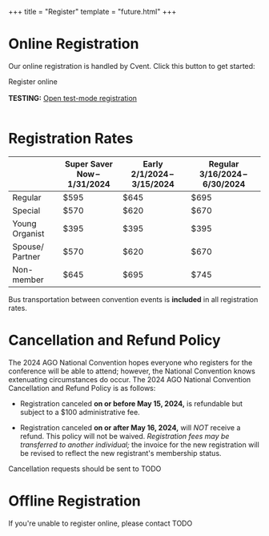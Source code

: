 +++
title = "Register"
template = "future.html"
+++

# Online Registration

Our online registration is handled by Cvent. Click this button to get started:

<div class="centered">
<a class="fancy-button disabled"><!--href="https://cvent.me/xdER8R?rt=NADRUV8wnEW6fR5Niy5H6g&RefId=sfago2024.org%2Fregister" rel="external" target="_blank"-->Register online</a><br>
</div>
<div class="todo" style="padding: 1rem 0;">
<strong>TESTING:</strong>
<a class="fancy-button button-orange" href="https://cvent.me/Kevv22?locale=en-US&tm=9BdqUUCeZ-SjtfPQEGVpw9oovq163Pnf5Fb6mdSpLbg" rel="external" target="_blank">Open test-mode registration</a>
</div>

# Registration Rates

<table>
  <thead>
    <tr>
      <th></th>
      <th><strong>Super Saver</strong><br>Now&thinsp;–&thinsp;1/31/2024</th>
      <th><strong>Early</strong><br>2/1/2024&thinsp;–&thinsp;3/15/2024</th>
      <th><strong>Regular</strong><br>3/16/2024&thinsp;–&thinsp;6/30/2024</th>
    </tr>
  </thead>
  <tbody>
    <tr>
      <td>Regular</td>
      <td>$595</td>
      <td>$645</td>
      <td>$695</td>
    </tr>
    <tr>
      <td>Special</td>
      <td>$570</td>
      <td>$620</td>
      <td>$670</td>
    </tr>
    <tr>
      <td>Young Organist</td>
      <td>$395</td>
      <td>$395</td>
      <td>$395</td>
    </tr>
    <tr>
      <td>Spouse/<wbr>Partner</td>
      <td>$570</td>
      <td>$620</td>
      <td>$670</td>
    </tr>
    <tr>
      <td>Non-member</td>
      <td>$645</td>
      <td>$695</td>
      <td>$745</td>
    </tr>
  </tbody>
</table>

Bus transportation between convention events is **included** in all registration rates.

# Cancellation and Refund Policy

The 2024 AGO National Convention hopes everyone who registers for the conference will be able to attend; however, the National Convention knows extenuating circumstances do occur. The 2024 AGO National Convention Cancellation and Refund Policy is as follows:

* Registration canceled **on or before May 15, 2024,** is refundable but subject to a $100 administrative fee.

* Registration canceled **on or after May 16, 2024,** will *NOT* receive a refund. This policy will not be waived. *Registration fees may be transferred to another individual;* the invoice for the new registration will be revised to reflect the new registrant's membership status.

Cancellation requests should be sent to <span class=todo>TODO</span>


# Offline Registration

If you're unable to register online, please contact <span class=todo>TODO</span>
